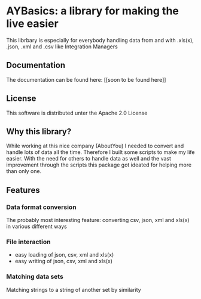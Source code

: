 # AYBasics: a library for making the live easier
This librbary is especially for everybody handling data from and with .xls(x), .json, .xml and .csv like Integration Managers


## Documentation
The documentation can be found here: [[soon to be found here]]

## License
This software is distributed unter the Apache 2.0 License

## Why this library?
While working at this nice company (AboutYou) I needed to convert and handle lots of data all the time.
Therefore I built some scripts to make my life easier.
With the need for others to handle data as well and the vast improvement through the scripts this package got ideated for helping more than only one.

## Features
### Data format conversion
The probably most interesting feature: converting csv, json, xml and xls(x) in various different ways

### File interaction
* easy loading of json, csv, xml and xls(x)
* easy writing of json, csv, xml and xls(x)

### Matching data sets
Matching strings to a string of another set by similarity